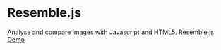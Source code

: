 Resemble.js
==========

Analyse and compare images with Javascript and HTML5. [Resemble.js Demo](http://huddle.github.com/resemble.js/)